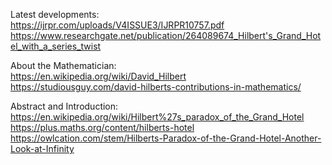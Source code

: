 Latest developments:                                  
https://ijrpr.com/uploads/V4ISSUE3/IJRPR10757.pdf
https://www.researchgate.net/publication/264089674_Hilbert's_Grand_Hotel_with_a_series_twist

About the Mathematician:                                   
https://en.wikipedia.org/wiki/David_Hilbert        
https://studiousguy.com/david-hilberts-contributions-in-mathematics/

Abstract and Introduction:                                           
https://en.wikipedia.org/wiki/Hilbert%27s_paradox_of_the_Grand_Hotel                                                  
https://plus.maths.org/content/hilberts-hotel          
https://owlcation.com/stem/Hilberts-Paradox-of-the-Grand-Hotel-Another-Look-at-Infinity


